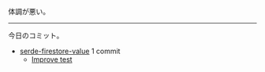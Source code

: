 体調が悪い。

---

今日のコミット。

- [serde-firestore-value](https://github.com/bouzuya/serde-firestore-value) 1 commit
  - [Improve test](https://github.com/bouzuya/serde-firestore-value/commit/4f6906afa6fdd1970d05dd0262a8c2aa65d40bf8)
